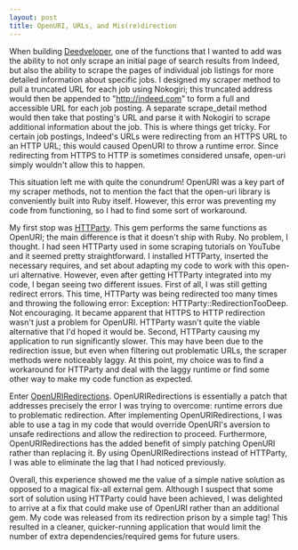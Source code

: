 ```yaml
---
layout: post
title: OpenURI, URLs, and Mis(re)direction
---
```

When building [Deedveloper](https://github.com/andrewhwaller/deedveloper), one of the functions that I wanted to add was the ability to not only scrape an initial page of search results from Indeed, but also the ability to scrape the pages of individual job listings for more detailed information about specific jobs. I designed my scraper method to pull a truncated URL for each job using Nokogiri; this truncated address would then be appended to "http://indeed.com" to form a full and accessible URL for each job posting. A separate scrape_detail method would then take that posting's URL and parse it with Nokogiri to scrape additional information about the job. This is where things get tricky. For certain job postings, Indeed's URLs were redirecting from an HTTPS URL to an HTTP URL; this would caused OpenURI to throw a runtime error. Since redirecting from HTTPS to HTTP is sometimes considered unsafe, open-uri simply wouldn't allow this to happen.

This situation left me with quite the conundrum! OpenURI was a key part of my scraper methods, not to mention the fact that the open-uri library is conveniently built into Ruby itself. However, this error was preventing my code from functioning, so I had to find some sort of workaround.

My first stop was [HTTParty](https://github.com/jnunemaker/httparty). This gem performs the same functions as OpenURI; the main difference is that it doesn't ship with Ruby. No problem, I thought. I had seen HTTParty used in some scraping tutorials on YouTube and it seemed pretty straightforward. I installed HTTParty, inserted the necessary requires, and set about adapting my code to work with this open-uri alternative. However, even after getting HTTParty integrated into my code, I began seeing two different issues. First of all, I was still getting redirect errors. This time, HTTParty was being redirected too many times and throwing the following error: Exception: HTTParty::RedirectionTooDeep. Not encouraging. It became apparent that HTTPS to HTTP redirection wasn't just a problem for OpenURI. HTTParty wasn't quite the viable alternative that I'd hoped it would be. Second, HTTParty causing my application to run significantly slower. This may have been due to the redirection issue, but even when filtering out problematic URLs, the scraper methods were noticeably laggy. At this point, my choice was to find a workaround for HTTParty and deal with the laggy runtime or find some other way to make my code function as expected.

Enter [OpenURIRedirections](https://github.com/open-uri-redirections/open_uri_redirections). OpenURIRedirections is essentially a patch that addresses precisely the error I was trying to overcome: runtime errors due to problematic redirection. After implementing OpenURIRedirections, I was able to use a tag in my code that would override OpenURI's aversion to unsafe redirections and allow the redirection to proceed. Furthermore, OpenURIRedirections has the added benefit of simply patching OpenURI rather than replacing it. By using OpenURIRedirections instead of HTTParty, I was able to eliminate the lag that I had noticed previously.

Overall, this experience showed me the value of a simple native solution as opposed to a magical fix-all external gem. Although I suspect that some sort of solution using HTTParty could have been achieved, I was delighted to arrive at a fix that could make use of OpenURI rather than an additional gem. My code was released from its redirection prison by a simple tag! This resulted in a cleaner, quicker-running application that would limit the number of extra dependencies/required gems for future users.
